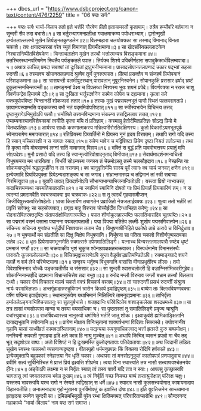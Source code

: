 +++
dbcs_url = "https://www.dsbcproject.org/canon-text/content/476/2259"
title = "06 षष्ठः सर्गः"

+++
षष्ठः सर्गः
भार्या-विलाप
ततो हृते भर्त्तरि गौरवेण प्रीतौ हृतायामरतौ कृतायाम्। 
तत्रैव हर्म्योपरि वर्तमाना न सुन्दरी सैव तदा बभासे॥१॥
सा भर्तुरभ्यागमनप्रतीक्षा गवाक्षमाक्रम्य पयोधराभ्याम्। 
द्वारोन्मुखी हर्म्यतलाल्ललम्बे मुखेन तिर्यङ्नतकुण्डलेन॥२॥
विलम्बहारा चलयोक्त्रका सा तस्माद् विमानाद् विनता चकाशे। 
तपः क्षयादप्सरसां वरेव च्युतं विमानात् प्रियमीक्षमाणा॥३॥
सा खेदसंस्विन्नललाटकेन निश्वासनिष्पीतविशेषकेण। 
चिन्ताचलाक्षेण मुखेन तस्थौ भर्त्तारमन्यत्र विशङ्कमाना॥४॥
ततश्चिरस्थानपरिश्रमेण स्थितैव पर्यङ्कतले पपात। 
तिर्यक्च शिश्ये प्रविकीर्णहारा सपादुकैकार्धविलम्बपादा॥५॥
अथात्र काचित् प्रमदा सबाष्पां तां दुःखितां द्रष्टुमनीप्समाना। 
प्रासादसोपानतलप्रणादं चकार पद्‍भ्यां सहसा रुदन्ती॥६॥
तस्याश्च सोपानतलप्रणादं श्रुत्वैव तूर्णं पुनरुत्पपात। 
प्रीत्यां प्रसक्तैव च संजहर्ष प्रियोपयानं परिशङ्कमाना॥७॥
सा त्रासयन्ती वलभीपुटस्थान् पारावतान् नूपूरनिस्वनेन। 
सोपानकुक्षिं प्रससार हर्षाद् भ्रष्टं दुकूलान्तमचिन्तयन्ती॥८॥
तामङ्गनां प्रेक्ष्य च विप्रलब्धा निश्वस्य भूयः शयनं प्रपेदे। 
विवर्णवक्त्रा न रराज चाशु विवर्णचन्द्रेव हिमागमे द्यौः॥९॥
सा दुःखिता भर्त्तुरदर्शनेन कामेन कोपेन च दह्यमाना। 
कृत्वा करे वक्त्रमुपोपविष्टा चिन्तानदीं शोकजलां ततार॥१०॥
तस्याः मुखं पद्मसपत्नभूतं पाणौ स्थितं पल्लवरागताम्रे। 
छायामयस्याम्भसि पङ्कजस्य बभौ नतं पद्‍ममिवोपरिष्टात्॥११॥
सा स्त्रीस्वभावेन विचिन्त्य तत्तद् दृष्टानुरागेऽभिमुखेऽपि पत्यौ। 
धर्माश्रिते तत्त्वमविन्दमाना संकल्प्य तत्तद्विललाप तत्तत्॥१२॥
एष्याम्यनाश्यानविशेषकायां त्वयीति कृत्वा मयि तं प्रतिज्ञाम्। 
कस्मान्नु हेतोर्दयितप्रतिज्ञः सोऽद्य प्रियो मे वितथप्रतिज्ञः॥१३॥
आर्यस्य साधोः करुणात्मकस्य मन्नित्यभीरोरतिदक्षिणस्य। 
कुतो विकारोऽयमभूतपूर्वः स्वेनापरागेण ममापचारात्॥१४॥
रतिप्रियस्य प्रियवर्तिनो मे प्रियस्य नूनं हृदय विरक्तम्। 
तथापि रागो यदि तस्य हि स्यान् मच्चित्तरक्षी न स नागतः स्यात्॥१५॥
रूपेण भावेन च मद्विशिष्टा प्रियेण दृष्टा नियतं ततोऽन्या। 
तथा हि कृत्वा मयि मोघसान्त्वं लग्नां सतिं मामागमद् विहाय॥१६॥
भक्तिं स बुद्धं प्रति याववोचत्तस्य प्रयातुं मयि सोऽपदेशः। 
मुनौ प्रसादो यदि तस्य हि स्यान्मृत्योरिवोग्रादनृताद् बिभीयात्॥१७॥
सेवार्थमादर्शनमन्यचित्तो विभूषयन्त्या मम धारयित्वा। 
बिभर्ति सोऽन्यस्य जनस्य तं चेन्नमोऽस्तु तस्मै चलसौहृदाय॥१८॥
नेच्छन्ति याः शोकमवाप्तुमेवं श्रद्धातुमर्हन्ति न ता नराणाम्। 
क्व चानुवृत्तिर्मयि सास्य पूर्वं त्यागः क्व चायं जनवत् क्षणेन॥१९॥
इत्येवमादि प्रियविप्रयुक्ता प्रियेऽन्यदाशङ्‍क्य च सा जगाद। 
संभ्रान्तमारुह्य च तद्विमानं तां स्त्री सबाष्पा गिरमित्युवाच॥२०॥
युवापि तावत् प्रियदर्शनोऽपि सौभाग्यभाग्याभिजनान्वितोऽपि। 
यस्त्वां प्रियो नाभ्यचरत् कदाचित्तमन्यथा यास्यतिकातरासि॥२१॥
मा स्वामिनं स्वामिनि दोषतो गाः प्रियं प्रियार्हं प्रियकारिणं तम्। 
न स त्वदन्यां प्रमदामवैति स्वचक्रवाक्या इव चक्रवाकः॥२२॥
स तु त्वदर्थं गृहवासमीप्सन् जिजीविषुस्त्वत्परितोषहेतोः।
भ्रात्रा किलार्येण तथागतेन प्रव्राजितो नेत्रजलार्द्रवक्त्रः॥२३॥
श्रुत्वा ततो भर्तरि तां प्रवृत्तिं सवेपथुः सा सहसोत्पपात्। 
प्रगृह्य बाहू विरुराव चोच्चैर्हृदीव दिग्धाभिहत करेणुः॥२४॥
सा रोदनारोषितरक्तदृष्टिः संतापसंक्षोभितगात्रयष्टिः। 
पपात शीर्णाकुलहारयष्टिः फलातिभारादिव चूतयष्टिः॥२५॥
सा पद्मरागं वसनं वसाना पद्मानना पद्मदलायताक्षी। 
पद्मा विपद्मा पतितेव लक्ष्मीः शुशोष पद्मस्रगिवातपेन॥२६॥
संचिन्त्य सचिन्त्य गुणांश्च भर्तुर्दीर्घं निशश्वास तताम चैव। 
विभूषणश्रीनिहिते प्रकोष्ठे ताम्रे कराग्रे च विनिर्दुधाव॥२७॥
न भूषणार्थो मम संप्रतीति सा दिक्षु चिक्षेप विभूषणानि। 
निर्भूषणा सा पतिता चकाशे विशीर्णपुष्पस्तबका लतेव॥२८॥
धृतः प्रियेणायमभून्ममेति रुक्मत्सरुं दर्पणमालिलिङ्गे। 
यत्नाच्च विन्यस्ततमालपत्रौ रुष्टेव धृष्टं प्रममाजं गण्डौ॥२९॥
सा चक्रवाकीव भृशं चुकूज श्येनाग्रपक्षक्षतचक्रवाका। 
विस्पर्धमानेव विमानसंस्थैः पारावतैः कूजनलोलकण्ठैः॥३०॥
विचित्रमृद्वास्तरणेऽपि सुप्ता वैडूर्यवज्रप्रतिमण्डितेऽपि। 
रुक्माङ्गपादे शयने महार्हे न शर्म लेभे परिचेष्टमाना॥३१॥
सन्दृश्य भर्तुश्च विभूषणानि वासांसि वीणाप्रभृतींश्च लीलाः। 
तमो विवेशाभिननाद चोच्चैः पङ्कावतीर्णेव च संससाद॥३२॥
सा सुन्दरी श्वासचलोदरी हि वज्राग्निसंभिन्नदरीगुहेव। 
शोकाग्निनान्तर्हृदि दह्यमाना विभ्रान्तचित्तेव तदा बभूव॥३३॥
रुरोद मम्लौ विरुराव जग्लौ बभ्राम तस्थौ विललाप दध्यौ। 
चकार रोषं विचकार माल्यं चकर्त वक्त्रं विचकर्ष वस्त्रम्॥३४॥
तां चारुदन्तीं प्रसभं रुदन्तीं संश्रुत्य नार्यः परमाभितप्ताः। 
अन्तर्गृहादारुरुहुर्विमानं त्रासेन किन्नर्य इवाद्रिपृष्ठम्॥३५॥
बाष्पेण ताः क्लिन्नविषण्णवक्त्रा वर्षेण पद्मिन्य इवार्द्रपद्‍माः। 
स्थानानुरूपेण यथाभिमानं निलिल्यिरे तामनुदह्यमानाः॥३६॥
ताभिर्वृता हर्म्यतलेऽङ्गनाभिश्चिन्तातनुः सा सुतनुर्बभासे। 
शतह्रदाभिः परिवेष्टितेव शशाङ्कलेखा शरदभ्रमध्ये॥३७॥
या तत्र तासां वचसोपपन्ना मान्या च तस्या वयसाधिका च। 
सा पृष्ठतस्तां तु समालिलिङ्गे प्रमृज्य चाश्रूणि वचांस्युवाच॥३८॥
राजर्षिवध्वास्तव नानुरूपो धर्माश्रिते भर्तरि जातु शोकः। 
इक्ष्वाकुवंशे ह्यभिकाङ्‍क्षितानि दायाद्यभूतानि तपोवनानि॥३९॥
प्रायेण मोक्षाय विनिःसृतानां शाक्यर्षभाणां विदिताः स्त्रियस्ते। 
तपोवनानीव गृहाणि यासां साध्वीव्रतं कामवदाश्रितानाम्॥४०॥
यद्यन्यया रूपगुणाधिकत्वाद् भर्त्ता हृतस्ते कुरु बाष्पमोक्षम्। 
मनस्विनी रूपवती गुणाढ्या हृदि क्षते कात्र हि नाश्रु मुञ्चेत्॥४१॥
अथापि किंचिद् व्यसनं प्रपन्नो मा चैव तद् भूत् सदृशोऽत्र बाष्पः। 
अतो विशिष्टं न हि दुःखमस्ति कुलोद्‍गतायाः पतिदेवतायाः॥४२॥
अथ त्विदानीं लडितः सुखेन स्वस्थः फलस्थो व्यसनान्यदृष्ट्वा। 
वीतस्पृहो धर्ममनुप्रपन्नः किं विक्लवा रोदिषि हर्षकाले॥४३॥
इत्येवमुक्तापि बहुप्रकारं स्नेहात्तया नैव धृतिं चकार। 
अथापरा तां मनसोऽनुकूलं कालोपपन्नं प्रणयादुवाच॥४४॥
ब्रवीमि सत्यं सुविनिश्चितं मे प्राप्तं प्रियं द्रक्ष्यसि शीघ्रमेव। 
त्वया विना स्थास्यति तत्र नासौ सत्त्वाश्रयश्चेतनयेव हीनः॥४५॥
अङ्केऽपि लक्ष्म्या न स निर्वृतः स्यात् त्वं तस्य पार्श्वे यदि तत्र न स्याः। 
आपत्सु कृच्छ्रास्वपि चागतासु त्वां पश्यतस्तस्य भवेन्न दुःखम्॥४६॥
त्वं निर्वृतिं गच्छ नियच्छ बाष्पं तप्ताश्रुमोक्षात् परिरक्ष चक्षुः।
यस्तस्य भावस्त्वयि यश्च रागो न रंस्यते त्वद्विरहात् स धर्मे॥४७॥
स्यादत्र नासौ कुलसत्त्वयोगात् काषायमादाय विहास्यतीति। 
अनात्मनादाय गृहोन्मुखस्य पुनर्विमोक्तुं क इवास्ति दोषः॥४८॥
इति युवतिजनेन सान्त्व्यमाना हृतहृदया रमणेन सुन्दरी सा। 
द्रमिडमभिमुखी पुरेव रम्भा क्षितिमगमत् परिवारिताप्सरोभिः॥४९॥
सौन्दरनन्द महाकाव्ये  "भार्या-विलाप" नाम षष्ठ सर्ग समाप्त।
